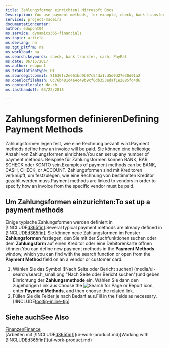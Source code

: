 ```yaml
---
title: Zahlungsformen einrichten| Microsoft Docs
Description: You use payment methods, for example, check, bank transfer, cash, or PayPal, to define how an invoice will be paid.
services: project-madeira
documentationcenter: 
author: edupont04
ms.service: dynamics365-financials
ms.topic: article
ms.devlang: na
ms.tgt_pltfrm: na
ms.workload: na
ms.search.keywords: check, bank transfer, cash, PayPal
ms.date: 06/15/2017
ms.author: edupont
ms.translationtype: HT
ms.sourcegitcommit: 81636fc2e661bd9b07c54da1cd5d0d27e30d01a2
ms.openlocfilehash: 0c76b481d4a4c49b9cf0db353edaf1e2885fd4d6
ms.contentlocale: de-ch
ms.lasthandoff: 03/22/2018

---
```

# <a name="defining-payment-methods"></a><span data-ttu-id="5fa7c-102">Zahlungsformen definieren</span><span class="sxs-lookup"><span data-stu-id="5fa7c-102">Defining Payment Methods</span></span>
<span data-ttu-id="5fa7c-103">Zahlungsformen legen fest, wie eine Rechnung bezahlt wird.</span><span class="sxs-lookup"><span data-stu-id="5fa7c-103">Payment methods define how an invoice will be paid.</span></span> <span data-ttu-id="5fa7c-104">Sie können eine beliebige Anzahl von Zahlungsformen einrichten.</span><span class="sxs-lookup"><span data-stu-id="5fa7c-104">You can set up any number of payment methods.</span></span> <span data-ttu-id="5fa7c-105">Beispiele für Zahlungsformen können BANK, BAR, SCHECK oder KONTO sein.</span><span class="sxs-lookup"><span data-stu-id="5fa7c-105">Examples of payment methods can be BANK, CASH, CHECK, or ACCOUNT.</span></span>
<span data-ttu-id="5fa7c-106">Zahlungsformen sind mit Kreditoren verknüpft, um festzulegen, wie eine Rechnung von bestimmten Kreditor gezahlt werden muss.</span><span class="sxs-lookup"><span data-stu-id="5fa7c-106">Payment methods are linked to vendors in order to specify how an invoice from the specific vendor must be paid.</span></span>

## <a name="to-set-up-a-payment-methods"></a><span data-ttu-id="5fa7c-107">Um Zahlungsformen einzurichten:</span><span class="sxs-lookup"><span data-stu-id="5fa7c-107">To set up a payment methods</span></span>
<span data-ttu-id="5fa7c-108">Einige typische Zahlungsformen werden definiert in [!INCLUDE[d365fin](includes/d365fin_md.md)].</span><span class="sxs-lookup"><span data-stu-id="5fa7c-108">Several typical payment methods are already defined in [!INCLUDE[d365fin](includes/d365fin_md.md)].</span></span> <span data-ttu-id="5fa7c-109">Sie können neue Zahlungsformen im Fenster **Zahlungsformen** festlegen, den Sie mit der Suchfunktionen suchen oder dem **Zahlungsform** auf einen Kreditor oder eine Debitorenkarte öffnen können.</span><span class="sxs-lookup"><span data-stu-id="5fa7c-109">You can define new payment methods in the **Payment Methods** window, which you can find with the search function or open from the **Payment Method** field on an a vendor or customer card.</span></span>
1. <span data-ttu-id="5fa7c-110">Wählen Sie das Symbol ![Nach Seite oder Bericht suchen] (media/ui-search/search_small.png "Nach Seite oder Bericht suchen")und geben Einrichtung der **Zahlungsmethode** ein. Wählen Sie dann den zugehörigen Link aus.</span><span class="sxs-lookup"><span data-stu-id="5fa7c-110">Choose the ![Search for Page or Report](media/ui-search/search_small.png "Search for Page or Report icon") icon, enter **Payment Methods**, and then choose the related link.</span></span>
2. <span data-ttu-id="5fa7c-111">Füllen Sie die Felder je nach Bedarf aus.</span><span class="sxs-lookup"><span data-stu-id="5fa7c-111">Fill in the fields as necessary.</span></span> [!INCLUDE[tooltip-inline-tip](includes/tooltip-inline-tip_md.md)]

## <a name="see-also"></a><span data-ttu-id="5fa7c-112">Siehe auch</span><span class="sxs-lookup"><span data-stu-id="5fa7c-112">See Also</span></span>
[<span data-ttu-id="5fa7c-113">Finanzen</span><span class="sxs-lookup"><span data-stu-id="5fa7c-113">Finance</span></span>](finance.md)  
<span data-ttu-id="5fa7c-114">[Arbeiten mit [!INCLUDE[d365fin](includes/d365fin_md.md)]](ui-work-product.md)</span><span class="sxs-lookup"><span data-stu-id="5fa7c-114">[Working with [!INCLUDE[d365fin](includes/d365fin_md.md)]](ui-work-product.md)</span></span>  

